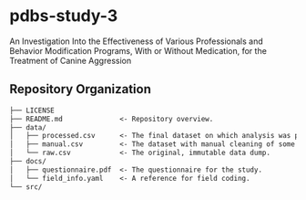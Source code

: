 # pdbs-study-3

An Investigation Into the Effectiveness of Various Professionals and Behavior
Modification Programs, With or Without Medication, for the Treatment of Canine
Aggression

## Repository Organization

```txt
├── LICENSE
├── README.md              <- Repository overview.
├── data/
│   ├── processed.csv      <- The final dataset on which analysis was performed.
│   ├── manual.csv         <- The dataset with manual cleaning of some columns.
│   └── raw.csv            <- The original, immutable data dump.
├── docs/
│   ├── questionnaire.pdf  <- The questionnaire for the study.
│   └── field_info.yaml    <- A reference for field coding.
└── src/
```

